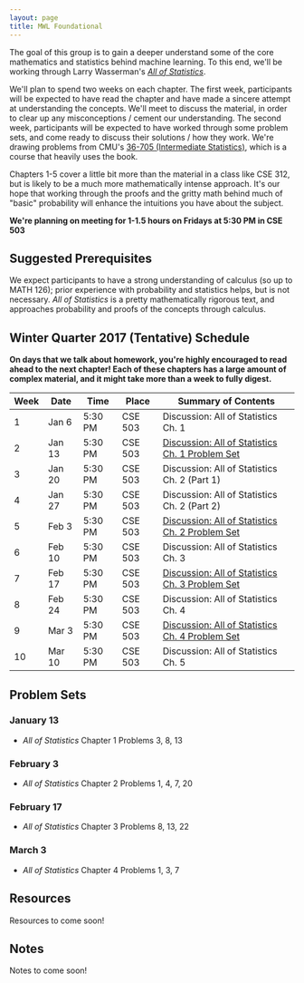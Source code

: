 ```yaml
---
layout: page
title: MWL Foundational
---
```


The goal of this group is to gain a deeper understand some of the core
mathematics and statistics behind machine learning. To this end, we'll be
working through Larry Wasserman's
[*All of Statistics*](http://www.stat.cmu.edu/~larry/all-of-statistics/).

We'll plan to spend two weeks on each chapter. The first week, participants will
be expected to have read the chapter and have made a sincere attempt at
understanding the concepts. We'll meet to discuss the material, in order to
clear up any misconceptions / cement our understanding. The second week,
participants will be expected to have worked through some problem sets, and come
ready to discuss their solutions / how they work. We're drawing problems from
CMU's
[36-705 (Intermediate Statistics)](http://www.stat.cmu.edu/~larry/=stat705/),
which is a course that heavily uses the book.

Chapters 1-5 cover a little bit more than the material in a class like CSE 312,
but is likely to be a much more mathematically intense approach. It's our hope
that working through the proofs and the gritty math behind much of "basic"
probability will enhance the intuitions you have about the subject.

**We're planning on meeting for 1-1.5 hours on Fridays at 5:30 PM in CSE 503**

## Suggested Prerequisites
We expect participants to have a strong understanding of calculus (so up to MATH
126); prior experience with probability and statistics helps, but is not
necessary. *All of Statistics* is a pretty mathematically rigorous text, and
approaches probability and proofs of the concepts through calculus.

## Winter Quarter 2017 (Tentative) Schedule
**On days that we talk about homework, you're highly encouraged to read ahead to the 
next chapter! Each of these chapters has a large amount of complex material, and it 
might take more than a week to fully digest.**

| Week | Date | Time | Place | Summary of Contents |
|------|------|------|-------|-----------------------------------------------------|
| 1 | Jan 6 | 5:30 PM | CSE 503 | Discussion: All of Statistics Ch. 1 |
| 2 | Jan 13 | 5:30 PM | CSE 503 | [Discussion: All of Statistics Ch. 1 Problem Set](#january-13) |
| 3 | Jan 20 | 5:30 PM | CSE 503 | Discussion: All of Statistics Ch. 2 (Part 1)|
| 4 | Jan 27 | 5:30 PM | CSE 503 | Discussion: All of Statistics Ch. 2 (Part 2)|
| 5 | Feb 3 | 5:30 PM | CSE 503 | [Discussion: All of Statistics Ch. 2 Problem Set](#february-3) |
| 6 | Feb 10 | 5:30 PM | CSE 503 | Discussion: All of Statistics Ch. 3 |
| 7 | Feb 17 | 5:30 PM | CSE 503 | [Discussion: All of Statistics Ch. 3 Problem Set](#february-17) |
| 8 | Feb 24 | 5:30 PM | CSE 503 | Discussion: All of Statistics Ch. 4 |
| 9 | Mar 3 | 5:30 PM | CSE 503 | [Discussion: All of Statistics Ch. 4 Problem Set](#march-3) |
| 10 | Mar 10 | 5:30 PM | CSE 503 | Discussion: All of Statistics Ch. 5 |

## Problem Sets

### January 13
  - *All of Statistics* Chapter 1 Problems 3, 8, 13

### February 3
  - *All of Statistics* Chapter 2 Problems 1, 4, 7, 20

### February 17
  - *All of Statistics* Chapter 3 Problems 8, 13, 22

### March 3
  - *All of Statistics* Chapter 4 Problems 1, 3, 7

## Resources

Resources to come soon!

## Notes

Notes to come soon!
